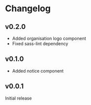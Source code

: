 # Changelog

## v0.2.0

- Added organisation logo component
- Fixed sass-lint dependency

## v0.1.0

- Added notice component

## v0.0.1

Initial release